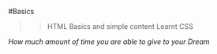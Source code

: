 #Basics
>> HTML Basics and simple content
>> Learnt CSS

*How much amount of time you are able to give to your Dream*
